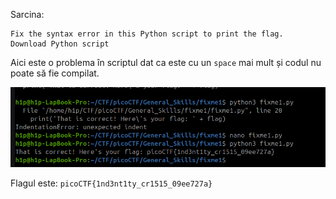 Sarcina:
```
Fix the syntax error in this Python script to print the flag.
Download Python script
```
Aici este o problema în scriptul dat ca este cu un `space` mai mult și codul nu poate să fie compilat.

![alt text](image/fixme1_flag.png)

Flagul este: `picoCTF{1nd3nt1ty_cr1515_09ee727a}`
